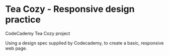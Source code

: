 # Tea Cozy - Responsive design practice

CodeCademy Tea Cozy project

Using a design spec supplied by Codecademy, to create a basic, responsive web page.
